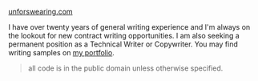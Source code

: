 [unforswearing.com](https://unforswearing.com)

I have over twenty years of general writing experience and I'm always on the lookout for new contract writing opportunities. I am also seeking a permanent position as a Technical Writer or Copywriter. You may find writing samples on [my portfolio](https://unforswearing.com/portfolio).

> all code is in the public domain unless otherwise specified.
